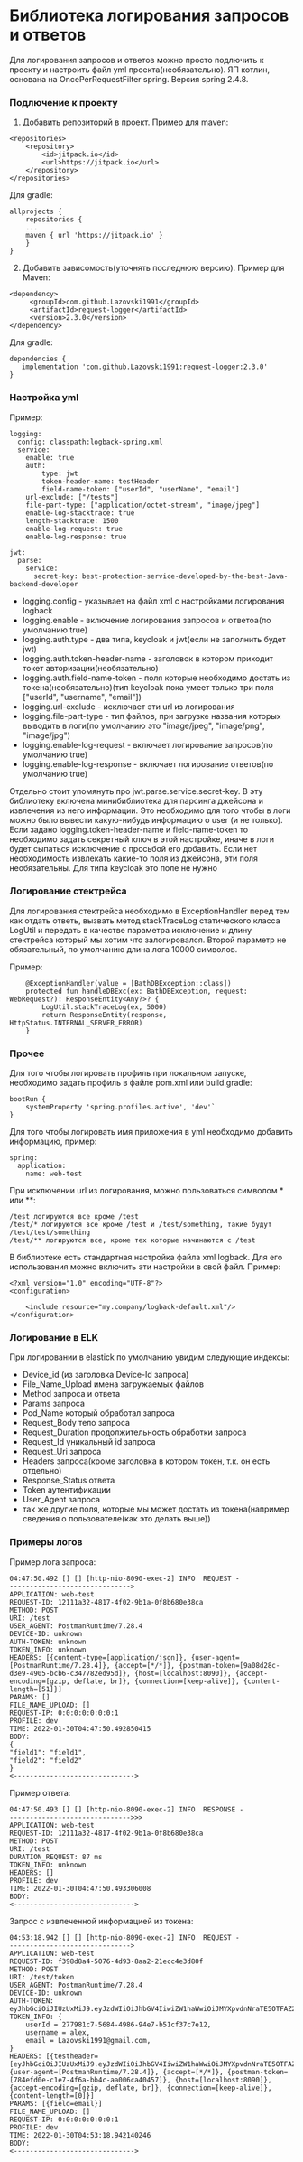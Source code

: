 # **Библиотека логирования запросов и ответов**
Для логирования запросов и ответов можно просто подлючить к проекту и настроить файл yml проекта(необязательно). ЯП котлин, основана на OncePerRequestFilter spring. Версия spring 2.4.8.

### Подлючение к проекту
1. Добавить репозиторий в проект. Пример для maven:
````
<repositories>
	<repository>
	    <id>jitpack.io</id>
	    <url>https://jitpack.io</url>
	</repository>
</repositories>
````
Для gradle:
````
allprojects {
	repositories {
	...
	maven { url 'https://jitpack.io' }
	}
}
````
2. Добавить зависомость(уточнять последнюю версию). Пример для Maven:
````
<dependency>
	 <groupId>com.github.Lazovski1991</groupId>
	 <artifactId>request-logger</artifactId>
	 <version>2.3.0</version>
</dependency>
````

Для gradle:
````
dependencies {
   implementation 'com.github.Lazovski1991:request-logger:2.3.0'
}
```` 
### Настройка yml
Пример:
```
logging:
  config: classpath:logback-spring.xml
  service:
    enable: true
    auth:
        type: jwt
        token-header-name: testHeader
        field-name-token: ["userId", "userName", "email"]
    url-exclude: ["/tests"]
    file-part-type: ["application/octet-stream", "image/jpeg"]
    enable-log-stacktrace: true
    length-stacktrace: 1500
    enable-log-request: true
    enable-log-response: true

jwt:
  parse:
    service:
      secret-key: best-protection-service-developed-by-the-best-Java-backend-developer
```
* logging.config - указывает на файл xml с настройками логирования logback
* logging.enable - включение логирования запросов и ответоа(по умолчанию true)
* logging.auth.type - два типа, keycloak и jwt(если не заполнить будет jwt)
* logging.auth.token-header-name - заголовок в котором приходит токет авторизации(необязательно)
* logging.auth.field-name-token - поля которые необходимо достать из токена(необязательно)(тип keycloak пока умеет только три поля ["userId", "username", "email"])
* logging.url-exclude - исключает эти url из логирования
* logging.file-part-type - тип файлов, при загрузке названия которых выводить в логи(по умолчанию это "image/jpeg", "image/png", "image/jpg")
* logging.enable-log-request - включает логирование запросов(по умолчанию true)
* logging.enable-log-response - включает логирование ответов(по умолчанию true)

Отдельно стоит упомянуть про jwt.parse.service.secret-key. В эту библиотеку включена минибиблиотека для парсинга джейсона и извлечения из него информации. Это необходимо для того чтобы в логи можно было вывести какую-нибудь информацию о user (и не только). Если задано logging.token-header-name и field-name-token то необходимо задать секретный ключ в этой настройке, иначе в логи будет сыпаться исключение с просьбой его добавить. Если нет необходимость извлекать какие-то поля из джейсона, эти поля необязательны. Для типа keycloak это поле не нужно
### Логирование стектрейса
Для логирования стектрейса необходимо в ExceptionHandler перед тем как отдать ответь, вызвать метод stackTraceLog статического класса LogUtil и передать в качестве параметра исключение и длину стектрейса который мы хотим что залогировался. Второй параметр не обязательный, по умолчанию длина лога 10000 символов.

Пример:
```
    @ExceptionHandler(value = [BathDBException::class])
    protected fun handleDBExc(ex: BathDBException, request: WebRequest?): ResponseEntity<Any?>? {
        LogUtil.stackTraceLog(ex, 5000)
        return ResponseEntity(response, HttpStatus.INTERNAL_SERVER_ERROR)
    }
```

### Прочее
Для того чтобы логировать профиль при локальном запуске, необходимо задать профиль в файле pom.xml или build.gradle:
```
bootRun {
    systemProperty 'spring.profiles.active', 'dev'`
}
```
Для того чтобы логировать имя приложения в yml необходимо добавить информацию, пример:
```
spring:
  application:
    name: web-test
```
При исключении url из логирования, можно пользоваться символом * или **:
```
/test логируются все кроме /test
/test/* логируются все кроме /test и /test/something, такие будут /test/test/something
/test/** логируются все, кроме тех которые начинаются с /test
```
В библиотеке есть стандартная настройка файла xml logback. Для его использования можно включить эти настройки в свой файл. Пример:
```
<?xml version="1.0" encoding="UTF-8"?>
<configuration>

    <include resource="my.company/logback-default.xml"/>
</configuration>
```
### Логирование в ELK
При логировании в elastick по умолчанию увидим следующие индексы:
* Device_id (из заголовка Device-Id запроса)
* File_Name_Upload имена загружаемых файлов
* Method запроса и ответа
* Params запроса
* Pod_Name который обработал запроса
* Request_Body тело запроса 
* Request_Duration продолжительность обработки запроса
* Request_Id уникальный id запроса
* Request_Uri запроса
* Headers запроса(кроме заголовка в котором токен, т.к. он есть отдельно)
* Response_Status ответа
* Token аутентификации
* User_Agent запроса
* так же другие поля, которые мы может достать из токена(например сведения о пользователе(как это делать выше))
### Примеры логов
Пример лога запроса:
```
04:47:50.492 [] [] [http-nio-8090-exec-2] INFO  REQUEST -
------------------------------>
APPLICATION: web-test
REQUEST-ID: 12111a32-4817-4f02-9b1a-0f8b680e38ca
METHOD: POST
URI: /test
USER_AGENT: PostmanRuntime/7.28.4
DEVICE-ID: unknown
AUTH-TOKEN: unknown
TOKEN_INFO: unknown
HEADERS: [{content-type=[application/json]}, {user-agent=[PostmanRuntime/7.28.4]}, {accept=[*/*]}, {postman-token=[9a08d28c-d3e9-4905-bcb6-c347782ed95d]}, {host=[localhost:8090]}, {accept-encoding=[gzip, deflate, br]}, {connection=[keep-alive]}, {content-length=[51]}]
PARAMS: []
FILE_NAME_UPLOAD: []
REQUEST-IP: 0:0:0:0:0:0:0:1
PROFILE: dev
TIME: 2022-01-30T04:47:50.492850415
BODY:
{
"field1": "field1",
"field2": "field2"
}
<------------------------------>
```
Пример ответа:
```
04:47:50.493 [] [] [http-nio-8090-exec-2] INFO  RESPONSE - 
------------------------------>>>
APPLICATION: web-test
REQUEST-ID: 12111a32-4817-4f02-9b1a-0f8b680e38ca
METHOD: POST
URI: /test
DURATION_REQUEST: 87 ms
TOKEN_INFO: unknown
HEADERS: []
PROFILE: dev
TIME: 2022-01-30T04:47:50.493306008
BODY: 
<------------------------------>
```
Запрос с извлеченной информацией из токена:
```
04:53:18.942 [] [] [http-nio-8090-exec-2] INFO  REQUEST - 
------------------------------>
APPLICATION: web-test
REQUEST-ID: f398d8a4-5076-4d93-8aa2-21ecc4e3d80f
METHOD: POST
URI: /test/token
USER_AGENT: PostmanRuntime/7.28.4
DEVICE-ID: unknown
AUTH-TOKEN: eyJhbGciOiJIUzUxMiJ9.eyJzdWIiOiJhbGV4IiwiZW1haWwiOiJMYXpvdnNraTE5OTFAZ21haWwuY29tIiwicm9sZSI6IlJPTEVfQkFTSUMiLCJ1c2VySWQiOiIyNzc5ODFjNy01Njg0LTQ5ODYtOTRlNy1iNTFjZjM3YzdlMTIiLCJ1c2VybmFtZSI6ImFsZXgiLCJ0eXBlVG9rZW4iOiJ0b2tlbiIsImV4cCI6MTY0MzUwODA4Mn0.4gOs77QLdb4THnCgzzBZ91zfN_9lfuUQJfp_W2p79EkKiXi9ilJIlmIPDPlHDCKRH8gKaVkEyAZUsBoxyWPauA
TOKEN_INFO: {
	userId = 277981c7-5684-4986-94e7-b51cf37c7e12,
	username = alex,
	email = Lazovski1991@gmail.com,
}
HEADERS: [{testheader=[eyJhbGciOiJIUzUxMiJ9.eyJzdWIiOiJhbGV4IiwiZW1haWwiOiJMYXpvdnNraTE5OTFAZ21haWwuY29tIiwicm9sZSI6IlJPTEVfQkFTSUMiLCJ1c2VySWQiOiIyNzc5ODFjNy01Njg0LTQ5ODYtOTRlNy1iNTFjZjM3YzdlMTIiLCJ1c2VybmFtZSI6ImFsZXgiLCJ0eXBlVG9rZW4iOiJ0b2tlbiIsImV4cCI6MTY0MzUwODA4Mn0.4gOs77QLdb4THnCgzzBZ91zfN_9lfuUQJfp_W2p79EkKiXi9ilJIlmIPDPlHDCKRH8gKaVkEyAZUsBoxyWPauA]}, {user-agent=[PostmanRuntime/7.28.4]}, {accept=[*/*]}, {postman-token=[784efd0e-c1e7-4f6a-bb4c-aa006ca40457]}, {host=[localhost:8090]}, {accept-encoding=[gzip, deflate, br]}, {connection=[keep-alive]}, {content-length=[0]}]
PARAMS: [{field=email}]
FILE_NAME_UPLOAD: []
REQUEST-IP: 0:0:0:0:0:0:0:1
PROFILE: dev
TIME: 2022-01-30T04:53:18.942140246
BODY: 
<------------------------------>
```